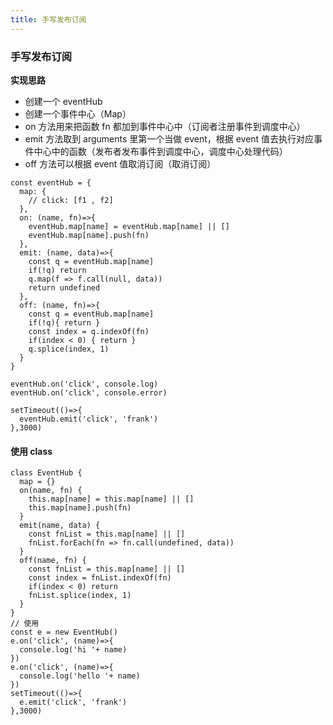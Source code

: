```yaml
---
title: 手写发布订阅
---
```


### 手写发布订阅

**实现思路**

- 创建一个 eventHub
- 创建一个事件中心（Map）
- on 方法用来把函数 fn 都加到事件中心中（订阅者注册事件到调度中心）
- emit 方法取到 arguments 里第一个当做 event，根据 event 值去执行对应事件中心中的函数（发布者发布事件到调度中心，调度中心处理代码）
- off 方法可以根据 event 值取消订阅（取消订阅）

```
const eventHub = {
  map: {
    // click: [f1 , f2]
  },
  on: (name, fn)=>{
    eventHub.map[name] = eventHub.map[name] || []
    eventHub.map[name].push(fn)
  },
  emit: (name, data)=>{
    const q = eventHub.map[name]
    if(!q) return
    q.map(f => f.call(null, data))
    return undefined
  },
  off: (name, fn)=>{
    const q = eventHub.map[name]
    if(!q){ return }
    const index = q.indexOf(fn)
    if(index < 0) { return }
    q.splice(index, 1)
  }
}

eventHub.on('click', console.log)
eventHub.on('click', console.error)

setTimeout(()=>{
  eventHub.emit('click', 'frank')
},3000)
```

#### 使用 class

```
class EventHub {
  map = {}
  on(name, fn) {
    this.map[name] = this.map[name] || []
    this.map[name].push(fn)
  }
  emit(name, data) {
    const fnList = this.map[name] || []
    fnList.forEach(fn => fn.call(undefined, data))
  }
  off(name, fn) {
    const fnList = this.map[name] || []
    const index = fnList.indexOf(fn)
    if(index < 0) return
    fnList.splice(index, 1)
  }
}
// 使用
const e = new EventHub()
e.on('click', (name)=>{
  console.log('hi '+ name)
})
e.on('click', (name)=>{
  console.log('hello '+ name)
})
setTimeout(()=>{
  e.emit('click', 'frank')
},3000)
```
